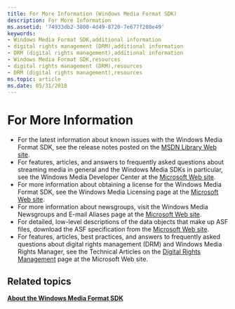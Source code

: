 ```yaml
---
title: For More Information (Windows Media Format SDK)
description: For More Information
ms.assetid: '74933db2-3800-4d49-8720-7e677f208e49'
keywords:
- Windows Media Format SDK,additional information
- digital rights management (DRM),additional information
- DRM (digital rights management),additional information
- Windows Media Format SDK,resources
- digital rights management (DRM),resources
- DRM (digital rights management),resources
ms.topic: article
ms.date: 05/31/2018
---
```


# For More Information

-   For the latest information about known issues with the Windows Media Format SDK, see the release notes posted on the [MSDN Library Web site](https://go.microsoft.com/fwlink/p/?linkid=66405).
-   For features, articles, and answers to frequently asked questions about streaming media in general and the Windows Media SDKs in particular, see the Windows Media Developer Center at the [Microsoft Web site](https://go.microsoft.com/fwlink/p/?linkid=9978).
-   For more information about obtaining a license for the Windows Media Format SDK, see the Windows Media Licensing page at the [Microsoft Web site](https://go.microsoft.com/fwlink/p/?linkid=5227).
-   For more information about newsgroups, visit the Windows Media Newsgroups and E-mail Aliases page at the [Microsoft Web site](https://go.microsoft.com/fwlink/p/?linkid=494).
-   For detailed, low-level descriptions of the data objects that make up ASF files, download the ASF specification from the [Microsoft Web site](https://go.microsoft.com/fwlink/p/?linkid=31334).
-   For features, articles, best practices, and answers to frequently asked questions about digital rights management (DRM) and Windows Media Rights Manager, see the Technical Articles on the [Digital Rights Management](https://go.microsoft.com/fwlink/p/?linkid=32712) page at the Microsoft Web site.

## Related topics

<dl> <dt>

[**About the Windows Media Format SDK**](about-the-windows-media-format-sdk.md)
</dt> </dl>

 

 




